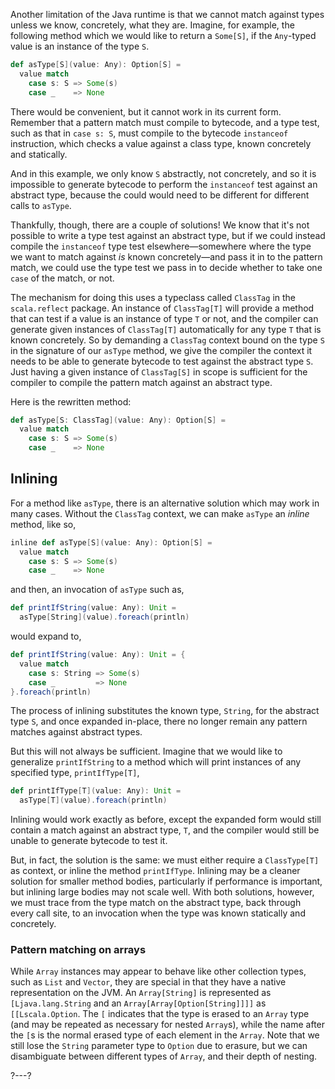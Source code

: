 Another limitation of the Java runtime is that we cannot match against types unless we know, concretely, what
they are. Imagine, for example, the following method which we would like to return a `Some[S]`, if the
`Any`-typed value is an instance of the type `S`.
```scala
def asType[S](value: Any): Option[S] =
  value match
    case s: S => Some(s)
    case _    => None
```

There would be convenient, but it cannot work in its current form. Remember that a pattern match must compile
to bytecode, and a type test, such as that in `case s: S`, must compile to the bytecode `instanceof`
instruction, which checks a value against a class type, known concretely and statically.

And in this example, we only know `S` abstractly, not concretely, and so it is impossible to generate
bytecode to perform the `instanceof` test against an abstract type, because the could would need to be different
for different calls to `asType`.

Thankfully, though, there are a couple of solutions! We know that it's not possible to write a type test against
an abstract type, but if we could instead compile the `instanceof` type test elsewhere—somewhere where the type
we want to match against _is_ known concretely—and pass it in to the pattern match, we could use the type test
we pass in to decide whether to take one `case` of the match, or not.

The mechanism for doing this uses a typeclass called `ClassTag` in the `scala.reflect` package. An instance of
`ClassTag[T]` will provide a method that can test if a value is an instance of type `T` or not, and the compiler
can generate given instances of `ClassTag[T]` automatically for any type `T` that is known concretely. So by
demanding a `ClassTag` context bound on the type `S` in the signature of our `asType` method, we give the
compiler the context it needs to be able to generate bytecode to test against the abstract type `S`. Just having
a given instance of `ClassTag[S]` in scope is sufficient for the compiler to compile the pattern match against
an abstract type.

Here is the rewritten method:
```scala
def asType[S: ClassTag](value: Any): Option[S] =
  value match
    case s: S => Some(s)
    case _    => None
```

## Inlining

For a method like `asType`, there is an alternative solution which may work in many cases. Without the
`ClassTag` context, we can make `asType` an _inline_ method, like so,
```scala
inline def asType[S](value: Any): Option[S] =
  value match
    case s: S => Some(s)
    case _    => None
```
and then, an invocation of `asType` such as,
```scala
def printIfString(value: Any): Unit =
  asType[String](value).foreach(println)
```
would expand to,
```scala
def printIfString(value: Any): Unit = {
  value match
    case s: String => Some(s)
    case _         => None
}.foreach(println)
```

The process of inlining substitutes the known type, `String`, for the abstract type `S`, and once expanded
in-place, there no longer remain any pattern matches against abstract types.

But this will not always be sufficient. Imagine that we would like to generalize `printIfString` to a method
which will print instances of any specified type, `printIfType[T]`,
```scala
def printIfType[T](value: Any): Unit =
  asType[T](value).foreach(println)
```

Inlining would work exactly as before, except the expanded form would still contain a match against an abstract
type, `T`, and the compiler would still be unable to generate bytecode to test it.

But, in fact, the solution is the same: we must either require a `ClassType[T]` as context, or inline the method
`printIfType`. Inlining may be a cleaner solution for smaller method bodies, particularly if performance is
important, but inlining large bodies may not scale well. With both solutions, however, we must trace from the
type match on the abstract type, back through every call site, to an invocation when the type was known
statically and concretely.

### Pattern matching on arrays

While `Array` instances may appear to behave like other collection types, such as `List` and `Vector`, they are
special in that they have a native representation on the JVM. An `Array[String]` is represented as
`[Ljava.lang.String` and an `Array[Array[Option[String]]]]` as `[[Lscala.Option`. The `[` indicates that the
type is erased to an `Array` type (and may be repeated as necessary for nested `Array`s), while the name after
the `[`s is the normal erased type of each element in the `Array`. Note that we still lose the `String`
parameter type to `Option` due to erasure, but we can disambiguate between different types of `Array`, and
their depth of nesting.

?---?


